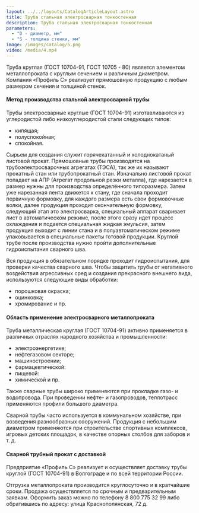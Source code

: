 ```yaml
---
layout: ../../layouts/CatalogArticleLayout.astro
title: Труба стальная электросварная тонкостенная
description: Труба стальная электросварная тонкостенная
parameters:
  - "D - диаметр, мм"
  - "S - толщина стенки, мм"
image: /images/catalog/5.png
video: /media/4.mp4
---
```


Труба круглая (ГОСТ 10704-91, ГОСТ 10705 - 80) является элементом металлопроката с круглым сечением и различным диаметром. Компания «Профиль С» реализует прямошовную продукцию с любым размером сечения и толщиной стенок.

#### Метод производства стальной электросварной трубы

Трубы электросварные круглые (ГОСТ 10704-91) изготавливаются из углеродистой либо низкоуглеродистой стали следующих типов:

- кипящая;
- полуспокойная;
- спокойная.

Сырьем для создания служит горячекатанный и холоднокатаный листовой прокат. Прямошовные трубы производятся на трубоэлектросварочных агрегатах (ТЭСА), так же их называют прокатный стан или трубопрокатный стан. Изначально листовой прокат попадает на АПР (Агрегат продольной резки металла), где нарезается в размер нужны для производства определённого типоразмера. Затем уже нарезанная лента движется к стану, где сначала проходит первичную формовку, для каждого размера есть свои формовочные волки, далее продукция проходит окончательную формовку, следующий этап это электросварка, специальный аппарат сваривает лист в автоматическом режиме, после этого сразу идет процесс охлаждения и подается специальная жидкая эмульсия, затем продукция выходит с линии стана и в полуавтоматическом режиме упаковывается в специальные пакеты готовой продукции. Круглой трубе после производства нужно пройти дополнительные гидроиспытания сварного шва.

Вся продукция в обязательном порядке проходит гидроиспытания, для проверки качества сварного шва.
Чтобы защитить трубы от негативного воздействия агрессивных сред и создания прекрасного внешнего вида, используются следующие виды обработки:

- порошковая окраска;
- оцинковка;
- хромирование и пр.

#### Область применение электросварного металлопроката

Труба металлическая круглая (ГОСТ 10704-91) активно применяется в различных отраслях народного хозяйства и промышленности:

- электроэнергетике;
- нефтегазовом секторе;
- машиностроении;
- фармацевтической:
- пищевой:
- химической и пр.

Также сварные трубы широко применяются при прокладке газо- и водопровода. При проведении нефте- и газопроводов, теплотрасс применяются профили большого диаметра.

Сварной трубы часто используется в коммунальном хозяйстве, при возведения разнообразных сооружений. Продукция с небольшим диаметром применяются при строительстве спортивных комплексов, игровых детских площадок, в качестве опорных столбов для заборов и т. д.

#### Сварной трубный прокат с доставкой

Предприятие «Профиль С» реализует и осуществляет доставку трубы круглой (ГОСТ 10704-91) в Волгограде и по всей территории России.

Отгрузка металлопроката производится круглосуточно и в кратчайшие сроки. Продажа осуществляется по срочным и предварительным заявкам. Оформить заказ можно по телефону 8 800 775 32 99 либо обратившись по адресу: улица Краснополянская, 72 д.
